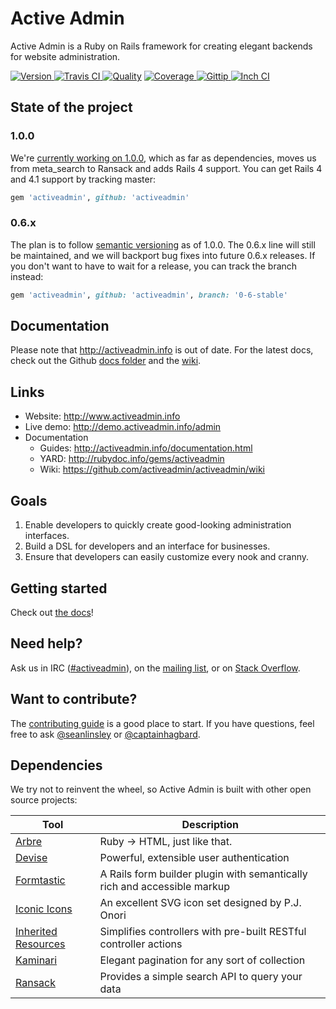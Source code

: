# Active Admin

Active Admin is a Ruby on Rails framework for creating elegant backends for website administration.

[![Version  ](http://img.shields.io/gem/v/activeadmin.svg)                         ](https://rubygems.org/gems/activeadmin)
[![Travis CI](http://img.shields.io/travis/activeadmin/activeadmin/master.svg)     ](https://travis-ci.org/activeadmin/activeadmin)
[![Quality  ](http://img.shields.io/codeclimate/github/activeadmin/activeadmin.svg)](https://codeclimate.com/github/activeadmin/activeadmin)
[![Coverage ](http://img.shields.io/coveralls/activeadmin/activeadmin.svg)         ](https://coveralls.io/r/activeadmin/activeadmin)
[![Gittip   ](http://img.shields.io/gittip/activeadmin.svg)                        ](https://gittip.com/activeadmin)
[![Inch CI  ](http://inch-ci.org/github/activeadmin/activeadmin.svg?branch=master) ](http://inch-ci.org/github/activeadmin/activeadmin)

## State of the project

### 1.0.0

We're [currently working on 1.0.0](https://github.com/activeadmin/activeadmin/issues?milestone=18),
which as far as dependencies, moves us from meta_search to Ransack and adds Rails 4 support.
You can get Rails 4 and 4.1 support by tracking master:

```ruby
gem 'activeadmin', github: 'activeadmin'
```

### 0.6.x

The plan is to follow [semantic versioning](http://semver.org/) as of 1.0.0. The 0.6.x line will
still be maintained, and we will backport bug fixes into future 0.6.x releases. If you don't want
to have to wait for a release, you can track the branch instead:

```ruby
gem 'activeadmin', github: 'activeadmin', branch: '0-6-stable'
```

## Documentation

Please note that <http://activeadmin.info> is out of date. For the latest docs, check out the
Github [docs folder](https://github.com/activeadmin/activeadmin/tree/master/docs) and the [wiki](https://github.com/activeadmin/activeadmin/wiki).

## Links

* Website: <http://www.activeadmin.info>
* Live demo: <http://demo.activeadmin.info/admin>
* Documentation
  * Guides: <http://activeadmin.info/documentation.html>
  * YARD: <http://rubydoc.info/gems/activeadmin>
  * Wiki: <https://github.com/activeadmin/activeadmin/wiki>

## Goals

1. Enable developers to quickly create good-looking administration interfaces.
2. Build a DSL for developers and an interface for businesses.
3. Ensure that developers can easily customize every nook and cranny.

## Getting started

Check out [the docs](https://github.com/activeadmin/activeadmin/blob/master/docs/0-installation.md)!

## Need help?

Ask us in IRC ([#activeadmin](https://webchat.freenode.net/?channels=activeadmin)), on the
[mailing list](http://groups.google.com/group/activeadmin), or on
[Stack Overflow](http://stackoverflow.com/questions/tagged/activeadmin).

## Want to contribute?

The [contributing guide](https://github.com/activeadmin/activeadmin/blob/master/CONTRIBUTING.md)
is a good place to start. If you have questions, feel free to ask
[@seanlinsley](https://twitter.com/seanlinsley) or [@captainhagbard](https://twitter.com/captainhagbard).

## Dependencies

We try not to reinvent the wheel, so Active Admin is built with other open source projects:

Tool                  | Description
--------------------- | -----------
[Arbre]               | Ruby -> HTML, just like that.
[Devise]              | Powerful, extensible user authentication
[Formtastic]          | A Rails form builder plugin with semantically rich and accessible markup
[Iconic Icons]        | An excellent SVG icon set designed by P.J. Onori
[Inherited Resources] | Simplifies controllers with pre-built RESTful controller actions
[Kaminari]            | Elegant pagination for any sort of collection
[Ransack]             | Provides a simple search API to query your data

[Arbre]: https://github.com/activeadmin/arbre
[Devise]: https://github.com/plataformatec/devise
[Formtastic]: https://github.com/justinfrench/formtastic
[Iconic Icons]: http://somerandomdude.com/projects/iconic
[Inherited Resources]: https://github.com/josevalim/inherited_resources
[Kaminari]: https://github.com/amatsuda/kaminari
[Ransack]: https://github.com/activerecord-hackery/ransack
